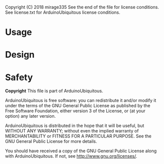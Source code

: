 Copyright (C) 2018 mirage335
See the end of the file for license conditions.
See license.txt for ArduinoUbiquitous license conditions.

# Usage


# Design


# Safety


__Copyright__
This file is part of ArduinoUbiquitous.

ArduinoUbiquitous is free software: you can redistribute it and/or modify
it under the terms of the GNU General Public License as published by
the Free Software Foundation, either version 3 of the License, or
(at your option) any later version.

ArduinoUbiquitous is distributed in the hope that it will be useful,
but WITHOUT ANY WARRANTY; without even the implied warranty of
MERCHANTABILITY or FITNESS FOR A PARTICULAR PURPOSE.  See the
GNU General Public License for more details.

You should have received a copy of the GNU General Public License
along with ArduinoUbiquitous.  If not, see <http://www.gnu.org/licenses/>.
